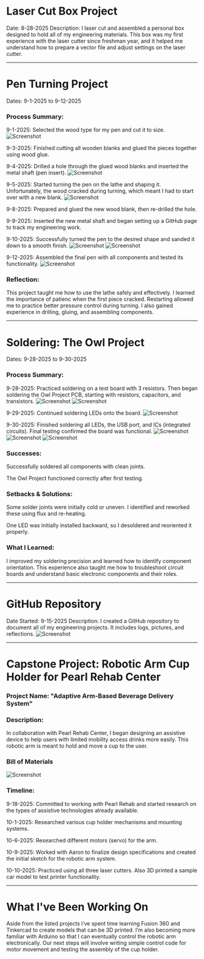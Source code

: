 # Laser Cut Box Project

Date: 8-28-2025
Description: I laser cut and assembled a personal box designed to hold all of my engineering materials. This box was my first experience with the laser cutter since freshman year, and it helped me understand how to prepare a vector file and adjust settings on the laser cutter.

---

# Pen Turning Project

Dates: 9-1-2025 to 9-12-2025

### Process Summary:

9-1-2025: Selected the wood type for my pen and cut it to size.
![Screenshot](IMG_2237.jpg)

9-3-2025: Finished cutting all wooden blanks and glued the pieces together using wood glue.

9-4-2025: Drilled a hole through the glued wood blanks and inserted the metal shaft (pen insert).
![Screenshot](IMG_2208.jpg)

9-5-2025: Started turning the pen on the lathe and shaping it. Unfortunately, the wood cracked during turning, which meant I had to start over with a new blank.
![Screenshot](IMG_2227.jpg)

9-8-2025: Prepared and glued the new wood blank, then re-drilled the hole.

9-9-2025: Inserted the new metal shaft and began setting up a GitHub page to track my engineering work.

9-10-2025: Successfully turned the pen to the desired shape and sanded it down to a smooth finish.
![Screenshot](IMG_2232.jpg)
![Screenshot](IMG_2234.jpg)

9-12-2025: Assembled the final pen with all components and tested its functionality.
![Screenshot](IMG_2240.jpg)

### Reflection:

This project taught me how to use the lathe safely and effectively. I learned the importance of patienc when the first piece cracked. Restarting allowed me to practice better pressure control during turning. I also gained experience in drilling, gluing, and assembling components.

---

# Soldering: The Owl Project

Dates: 9-28-2025 to 9-30-2025

### Process Summary:

9-28-2025: Practiced soldering on a test board with 3 resistors. Then began soldering the Owl Project PCB, starting with resistors, capacitors, and transistors.
![Screenshot](IMG_2259.jpg)
![Screenshot](IMG_2263.jpg)

9-29-2025: Continued soldering LEDs onto the board.
![Screenshot](IMG_2271.jpg)

9-30-2025: Finished soldering all LEDs, the USB port, and ICs (integrated circuits). Final testing confirmed the board was functional.
![Screenshot](IMG_2270.jpg)
![Screenshot](IMG_2232.jpg)
![Screenshot](IMG_2330.jpg)

### Successes:

Successfully soldered all components with clean joints.

The Owl Project functioned correctly after first testing.

### Setbacks & Solutions:

Some solder joints were initially cold or uneven. I identified and reworked these using flux and re-heating.

One LED was initially installed backward, so I desoldered and reoriented it properly.

### What I Learned:

I improved my soldering precision and learned how to identify component orientation. This experience also taught me how to troubleshoot circuit boards and understand basic electronic components and their roles.

---

# GitHub Repository

Date Started: 9-15-2025
Description: I created a GitHub repository to document all of my engineering projects. It includes logs, pictures, and reflections.
![Screenshot](Screenshot_2.png)

---

# Capstone Project: Robotic Arm Cup Holder for Pearl Rehab Center

### Project Name: "Adaptive Arm-Based Beverage Delivery System"

### Description:

In collaboration with Pearl Rehab Center, I began designing an assistive device to help users with limited mobility access drinks more easily. This robotic arm is meant to hold and move a cup to the user.

### Bill of Materials
![Screenshot](Screenshot.png)

### Timeline:

9-18-2025: Committed to working with Pearl Rehab and started research on the types of assistive technologies already available.

10-1-2025: Researched various cup holder mechanisms and mounting systems.

10-6-2025: Researched different motors (servo) for the arm.

10-9-2025: Worked with Aaron to finalize design specifications and created the initial sketch for the robotic arm system.

10-10-2025: Practiced using all three laser cutters. Also 3D printed a sample car model to test printer functionality.

---

# What I've Been Working On

Aside from the listed projects i’ve spent time learning Fusion 360 and Tinkercad to create models that can be 3D printed. I’m also becoming more familiar with Arduino so that I can eventually control the robotic arm electronically. Our next steps will involve writing simple control code for motor movement and testing the assembly of the cup holder.
